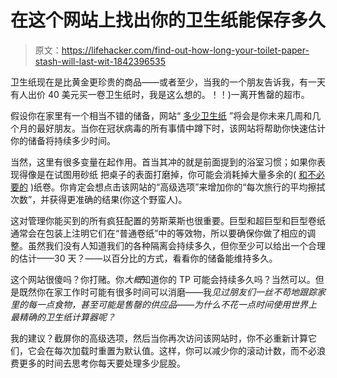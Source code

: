 # 在这个网站上找出你的卫生纸能保存多久

> 原文：<https://lifehacker.com/find-out-how-long-your-toilet-paper-stash-will-last-wit-1842396535>

卫生纸现在是比黄金更珍贵的商品——或者至少，当我的一个朋友告诉我，有一天有人出价 40 美元买一卷卫生纸时，我是这么想的。！！)一离开售罄的超市。



假设你在家里有一个相当不错的储备，网站“ [多少卫生纸](https://howmuchtoiletpaper.com/) ”将会是你未来几周和几个月的最好朋友。当你在冠状病毒的所有事情中蹲下时，该网站将帮助你快速估计你的储备将持续多少时间。

当然，这里有很多变量在起作用。首当其冲的就是前面提到的浴室习惯；如果你表现得像是在试图用砂纸 把桌子的表面打磨掉，你可能会消耗掉大量多余的( [和不必要的](https://lifehacker.com/which-direction-should-i-wipe-5805108) )纸卷。你肯定会想点击该网站的“高级选项”来增加你的“每次旅行的平均擦拭次数”，并获得更准确的结果(你这个野蛮人)。

这对管理你能买到的所有疯狂配置的劳斯莱斯也很重要。巨型和超巨型和巨型卷纸通常会在包装上注明它们在“普通卷纸”中的等效物，所以要确保你做了相应的调整。虽然我们没有人知道我们的各种隔离会持续多久，但你至少可以给出一个合理的估计——30 天？——以百分比的方式，看看你的储备能维持多久。

这个网站很傻吗？你打赌。你*大概*知道你的 TP 可能会持续多久吗？当然可以。但是既然你在家工作时可能有很多时间可以消磨——我*见过朋友们一丝不苟地跟踪家里的每一点食物，甚至可能是售罄的供应品——为什么不花一点时间使用世界上最精确的卫生纸计算器呢？*

我的建议？截屏你的高级选项，然后当你再次访问该网站时，你不必重新计算它们，它会在每次加载时重置为默认值。这样，你可以减少你的滚动计数，而不必浪费更多的时间去思考你每天要处理多少屁股。